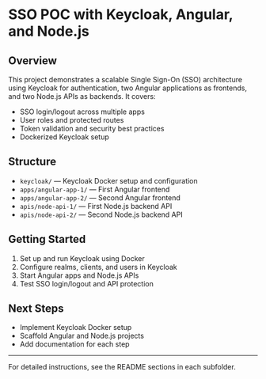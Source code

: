 # SSO POC with Keycloak, Angular, and Node.js

## Overview

This project demonstrates a scalable Single Sign-On (SSO) architecture using Keycloak for authentication, two Angular applications as frontends, and two Node.js APIs as backends. It covers:

- SSO login/logout across multiple apps
- User roles and protected routes
- Token validation and security best practices
- Dockerized Keycloak setup

## Structure

- `keycloak/` — Keycloak Docker setup and configuration
- `apps/angular-app-1/` — First Angular frontend
- `apps/angular-app-2/` — Second Angular frontend
- `apis/node-api-1/` — First Node.js backend API
- `apis/node-api-2/` — Second Node.js backend API

## Getting Started

1. Set up and run Keycloak using Docker
2. Configure realms, clients, and users in Keycloak
3. Start Angular apps and Node.js APIs
4. Test SSO login/logout and API protection

## Next Steps

- Implement Keycloak Docker setup
- Scaffold Angular and Node.js projects
- Add documentation for each step

---

For detailed instructions, see the README sections in each subfolder.
